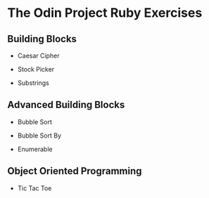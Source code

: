 # The Odin Project Ruby Exercises

## Building Blocks

+ Caesar Cipher

+ Stock Picker

+ Substrings

## Advanced Building Blocks

+ Bubble Sort 

+ Bubble Sort By

+ Enumerable

## Object Oriented Programming

+ Tic Tac Toe
